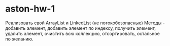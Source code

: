 # aston-hw-1
Реализовать свой ArrayList и LinkedList (не потокобезопасные) Методы -
добавить элемент, добавить элемент по индексу, получить элемент, удалить
элемент, очистить всю коллекцию, отсортировать, остальное по желанию.
